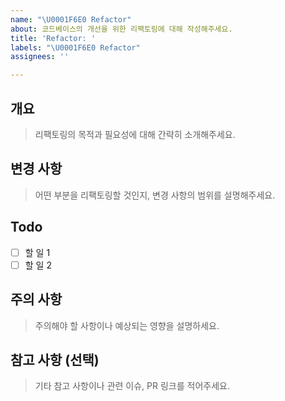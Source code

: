 ```yaml
---
name: "\U0001F6E0️ Refactor"
about: 코드베이스의 개선을 위한 리팩토링에 대해 작성해주세요.
title: 'Refactor: '
labels: "\U0001F6E0️ Refactor"
assignees: ''

---
```


## 개요
> 리팩토링의 목적과 필요성에 대해 간략히 소개해주세요.


## 변경 사항
> 어떤 부분을 리팩토링할 것인지, 변경 사항의 범위를 설명해주세요. 


## Todo
- [ ] 할 일 1
- [ ] 할 일 2

## 주의 사항
> 주의해야 할 사항이나 예상되는 영향을 설명하세요.


## 참고 사항 (선택)
> 기타 참고 사항이나 관련 이슈, PR 링크를 적어주세요.

